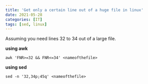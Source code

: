 ```yaml
---
title: 'Get only a certain line out of a huge file in linux'
date: 2021-05-28
categories: [IT]
tags: [sed, linux]
---
```

Assuming you need lines 32 to 34 out of a large file.

**using awk**
``` 
awk 'FNR>=32 && FNR<=34' <nameofthefile>
```

**using sed**
```
sed -n '32,34p;45q' <nameofthefile>
```

